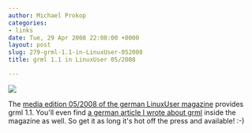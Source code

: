```yaml
---
author: Michael Prokop
categories:
- links
date: Tue, 29 Apr 2008 22:08:00 +0000
layout: post
slug: 279-grml-1.1-in-LinuxUser-052008
title: grml 1.1 in LinuxUser 05/2008

---
```

[![](/images/title_2008_05.serendipityThumb.jpg)](/images/title_2008_05.jpg)

The [media edition 05/2008 of the german LinuxUser magazine](http://www.linux-user.de/ausgabe/2008/05) provides grml 1\.1\. You'll even find [a german article I wrote about grml](http://www.linux-user.de/ausgabe/2008/05/906/index.html) inside the magazine as well. So get it as long it's hot off the press and available! :\-)
